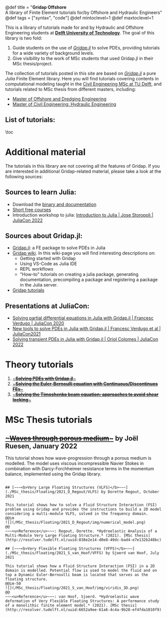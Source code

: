 @def title = "<b>Gridap Offshore</b><br>A library of Finite Element tutorials for/by Offshore and Hydraulic Engineers"
@def tags = ["syntax", "code"]
@def mintoclevel=1
@def maxtoclevel=1

This is a library of tutorials made for and by Hydraulic and Offshore Engineering students at [**Delft University of Technology**](www.tudelft.nl). The goal of this library is two fold: 

1. Guide students on the use of [*Gridap.jl*](https://github.com/gridap/Gridap.jl) to solve PDEs, providing tutorials for a wide variety of background levels.
2. Give visibility to the work of MSc students that used Gridap.jl in their MSc thesis/project.

The collection of tutorials posted in this site are based on [*Gridap.jl*](https://gridap.github.io/Gridap.jl/stable/) a pure *Julia* Finite Element library. Here you will find tutorials covering contents in computational modeling taught in the [Civil Engineering MSc at TU Delft](https://www.tudelft.nl/en/education/programmes/masters/civil-engineering/msc-civil-engineering), and tutorials related to MSc thesis from different masters, including:
- [Master of Offshore and Dredging Engineering](https://www.tudelft.nl/onderwijs/opleidingen/masters/offshore-dredging-engineering/msc-offshore-dredging-engineering)
- [Master of Civil Engineering: Hydraulic Engineering](https://www.tudelft.nl/onderwijs/opleidingen/masters/ce/msc-civil-engineering-test/old/old/old/oud/old/old/old/msc-programme/track-hydraulic-engineering)

## List of tutorials:

\toc

# Additional material

The tutorials in this library are not covering all the features of Gridap. If you are interested in additional Gridap-related material, please take a look at the following sources:

## Sources to learn Julia: 

- Download the [binary and documentation](https://julialang.org/) 
- [Short free courses](https://juliaacademy.com/courses?preview=logged_out)
- Introduction workshop to julia: [Introduction to Julia | Jose Storopoli | JuliaCon 2022](https://www.youtube.com/watch?v=uiQpwMQZBTA) 

## Sources about Gridap.jl: 

- [Gridap.jl](https://github.com/gridap/Gridap.jl): a FE package to solve PDEs in Julia 
- [Gridap wiki](https://github.com/gridap/Gridap.jl/wiki). In this wiki-page you will find interesting descriptions on: 
  - Getting started with Gridap 
  - Using VS-Code as Julia IDE 
  - REPL workflows 
  - "How-to"  tutorials on creating a julia package, generating documentation, precompiling a package and registering a package in the Julia server. 
- [Gridap tutorials](https://gridap.github.io/Gridap.jl/dev/)

## Presentations at JuliaCon: 

- [Solving partial differential equations in Julia with Gridap.jl | Francesc Verdugo | JuliaCon 2020](https://www.youtube.com/watch?v=txcb3ROQBS4)
- [New tools to solve PDEs in Julia with Gridap.jl | Francesc Verdugo et al | JuliaCon2021](https://www.youtube.com/watch?v=hsQiFP4S5RY)
- [Solving transient PDEs in Julia with Gridap.jl | Oriol Colomes | JuliaCon 2022](https://www.youtube.com/watch?v=heeiSoKnlUk) 



# Theory tutorials

1. [~~~<b>Solving PDEs with Gridap.jl</b>~~~](./Theory/tutorial_1/intro_FE_1D)
1. [~~~<b>Solving the Euler-Bernoulli equation with Continuous/Discontinuos FEs</b>~~~](./Theory/tutorial_EulerBernoulli/euler_bernoulli)
1. [~~~<b>Solving the Timoshenko beam equation: approaches to avoid shear locking</b>~~~](./Theory/tutorial_Timoshenko/Timoshenko)

# MSc Thesis tutorials

## [~~~<b>Waves through porous medium</b>~~~](./MSc_thesis/Porous/2022_J_Ruesen/porous) by Joël Ruesen, January 2022

This tutorial shows how wave-progression through a porous medium is modelled. The model uses viscous incompressible Navier Stokes in combination with Darcy-Forchheimer resistance terms in the momentum balance, implemented using the Gridap library.

~~~<u>Reference</u>~~~: Ruesen, Joël. *Wave damping by large-scale offshore kelp farms - a numerical modelling framework using a porous medium approach.* (2022). [MSc thesis](http://resolver.tudelft.nl/uuid:fcba6da4-5d83-415d-a5b9-28fc054e7b15)

## [~~~<b>Very Large Floating Structures (VLFS)</b>~~~](./MSc_thesis/Floating/2021_D_Regout/VLFS) by Dorette Regout, October 2021

This tutorial shows how to solve a Fluid Structure Interaction (FSI) problem using Gridap and provides the instructions to build a 2D model considering a multi-module VLFS, solved in the frequency domain.
@@im
![](/MSc_thesis/Floating/2021_D_Regout/img/numerical_model.png) 
@@
~~~<u>Reference</u>~~~: Regout, Dorette. *Hydroelastic Analysis of a Multi-Module Very Large Floating Structure.* (2021). [MSc thesis](http://resolver.tudelft.nl/uuid:838e2e14-d0e8-49dc-bad4-e7e132b248bc)

## [~~~<b>Very Flexible Floating Structures (VFFS)</b>~~~](./MSc_thesis/Floating/2021_S_van_Hoof/VFFS) by Sjoerd van Hoof, July 2021

This tutorial shows how a Fluid Structure Interaction (FSI) in a 2D domain is modelled. Potential flow is used to model the fluid and on top a Dynamic Euler-Bernoulli beam is located that serves as the floating structure.
@@im-50
![](/MSc_thesis/Floating/2021_S_van_Hoof/img/viridis_3D.png) 
@@    
~~~<u>Reference</u>~~~: van Hoof, Sjoerd. *Hydroelastic wave deformation of Very Flexible Floating Structures: A performance study of a monolithic finite element model.* (2021). [MSc thesis](http://resolver.tudelft.nl/uuid:6652a9ee-61a6-4c4a-9b28-ef4fda1010f9)